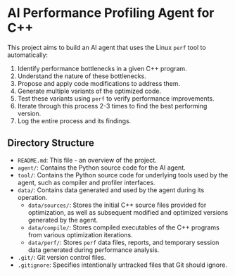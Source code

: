 # AI Performance Profiling Agent for C++

This project aims to build an AI agent that uses the Linux `perf` tool to automatically:
1. Identify performance bottlenecks in a given C++ program.
2. Understand the nature of these bottlenecks.
3. Propose and apply code modifications to address them.
4. Generate multiple variants of the optimized code.
5. Test these variants using `perf` to verify performance improvements.
6. Iterate through this process 2-3 times to find the best performing version.
7. Log the entire process and its findings.

## Directory Structure

- `README.md`: This file - an overview of the project.
- `agent/`: Contains the Python source code for the AI agent.
- `tool/`: Contains the Python source code for underlying tools used by the agent, such as compiler and profiler interfaces.
- `data/`: Contains data generated and used by the agent during its operation.
  - `data/sources/`: Stores the initial C++ source files provided for optimization, as well as subsequent modified and optimized versions generated by the agent.
  - `data/compile/`: Stores compiled executables of the C++ programs from various optimization iterations.
  - `data/perf/`: Stores `perf` data files, reports, and temporary session data generated during performance analysis.
- `.git/`: Git version control files.
- `.gitignore`: Specifies intentionally untracked files that Git should ignore.
